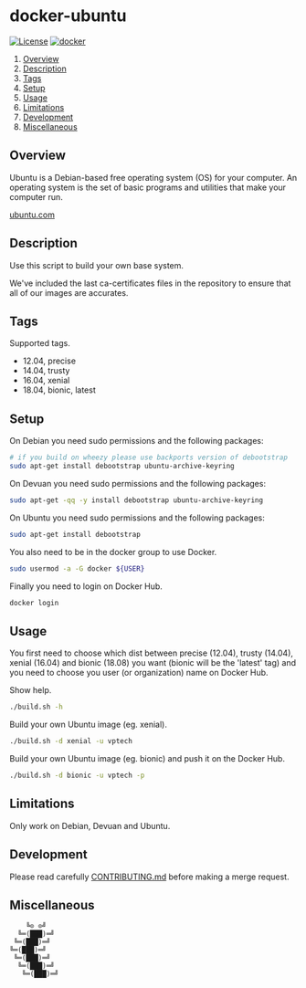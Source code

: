 # docker-ubuntu

[![License][license-img]][license-href]
[![docker][docker-img]][docker-href]

1. [Overview](#overview)
2. [Description](#description)
3. [Tags](#tags)
4. [Setup](#setup)
5. [Usage](#usage)
6. [Limitations](#limitations)
7. [Development](#development)
8. [Miscellaneous](#miscellaneous)

## Overview

Ubuntu is  a Debian-based  free operating  system (OS)  for your  computer.  An
operating system  is the  set of  basic programs and  utilities that  make your
computer run.

[ubuntu.com][overview-href]

## Description

Use this script to build your own base system.

We've included the last ca-certificates files  in the repository to ensure that
all of our images are accurates.

## Tags

Supported tags.

- 12.04, precise
- 14.04, trusty
- 16.04, xenial
- 18.04, bionic, latest

## Setup

On Debian you need sudo permissions and the following packages:

```bash
# if you build on wheezy please use backports version of debootstrap
sudo apt-get install debootstrap ubuntu-archive-keyring
```

On Devuan you need sudo permissions and the following packages:

```bash
sudo apt-get -qq -y install debootstrap ubuntu-archive-keyring
```

On Ubuntu you need sudo permissions and the following packages:

```bash
sudo apt-get install debootstrap
```

You also need to be in the docker group to use Docker.

```bash
sudo usermod -a -G docker ${USER}
```

Finally you need to login on Docker Hub.

```bash
docker login
```

## Usage

You first need to choose which dist between precise (12.04), trusty (14.04),
xenial (16.04) and bionic (18.08) you want  (bionic will  be the  'latest' tag)
and you  need to choose you user (or organization) name on Docker Hub.

Show help.

```bash
./build.sh -h
```

Build your own Ubuntu image (eg. xenial).

```bash
./build.sh -d xenial -u vptech
```

Build your own Ubuntu image (eg. bionic) and push it on the Docker Hub.

```bash
./build.sh -d bionic -u vptech -p
```

## Limitations

Only work on Debian, Devuan and Ubuntu.

## Development

Please read carefully [CONTRIBUTING.md][contribute-href]  before making a merge
request.

## Miscellaneous

```
    ╚⊙ ⊙╝
  ╚═(███)═╝
 ╚═(███)═╝
╚═(███)═╝
 ╚═(███)═╝
  ╚═(███)═╝
   ╚═(███)═╝
```

[license-img]: https://img.shields.io/badge/license-ISC-blue.svg
[license-href]: LICENSE
[docker-img]: https://img.shields.io/docker/pulls/vptech/ubuntu.svg
[docker-href]: https://hub.docker.com/r/vptech/ubuntu
[overview-href]: https://www.ubuntu.com/
[contribute-href]: CONTRIBUTING.md
